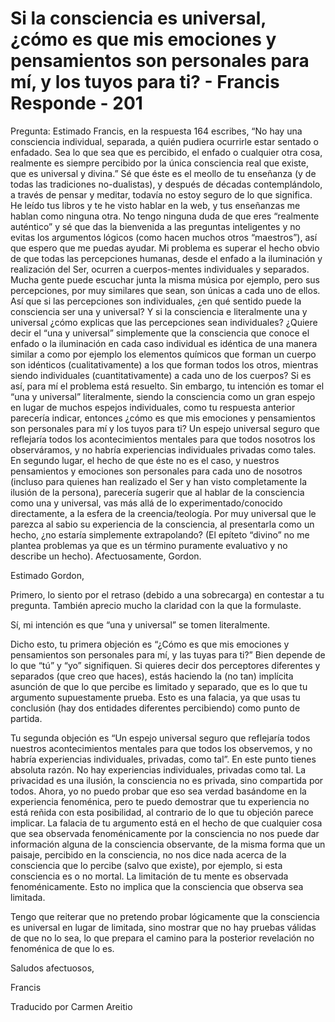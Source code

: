# Si la consciencia es universal, ¿cómo es que mis emociones y pensamientos son personales para mí, y los tuyos para ti? - Francis Responde - 201

Pregunta: Estimado Francis, en la respuesta 164 escribes, &ldquo;No hay una consciencia individual, separada, a qui&eacute;n pudiera ocurrirle estar sentado o enfadado. Sea lo que sea que es percibido, el enfado o cualquier otra cosa, realmente es siempre percibido por la &uacute;nica consciencia real que existe, que es universal y divina.&rdquo; S&eacute; que &eacute;ste es el meollo de tu ense&ntilde;anza (y de todas las tradiciones no-dualistas), y despu&eacute;s de d&eacute;cadas contempl&aacute;ndolo, a trav&eacute;s de pensar y meditar, todav&iacute;a no estoy seguro de lo que significa. He le&iacute;do tus libros y te he visto hablar en la web, y tus ense&ntilde;anzas me hablan como ninguna otra. No tengo ninguna duda de que eres &ldquo;realmente aut&eacute;ntico&rdquo; y s&eacute; que das la bienvenida a las preguntas inteligentes y no evitas los argumentos l&oacute;gicos (como hacen muchos otros &ldquo;maestros&rdquo;), as&iacute; que espero que me puedas ayudar. Mi problema es superar el hecho obvio de que todas las percepciones humanas, desde el enfado a la iluminaci&oacute;n y realizaci&oacute;n del Ser, ocurren a cuerpos-mentes individuales y separados. Mucha gente puede escuchar junta la misma m&uacute;sica por ejemplo, pero sus percepciones, por muy similares que sean, son &uacute;nicas a cada uno de ellos. As&iacute; que si las percepciones son individuales, &iquest;en qu&eacute; sentido puede la consciencia ser una y universal? Y si la consciencia e literalmente una y universal &iquest;c&oacute;mo explicas que las percepciones sean individuales? &iquest;Quiere decir el &ldquo;una y universal&rdquo; simplemente que la consciencia que conoce el enfado o la iluminaci&oacute;n en cada caso individual es id&eacute;ntica de una manera similar a como por ejemplo los elementos qu&iacute;micos que forman un cuerpo son id&eacute;nticos (cualitativamente) a los que forman todos los otros, mientras siendo individuales (cuantitativamente) a cada uno de los cuerpos? Si es as&iacute;, para m&iacute; el problema est&aacute; resuelto. Sin embargo, tu intenci&oacute;n es tomar el &ldquo;una y universal&rdquo; literalmente, siendo la consciencia como un gran espejo en lugar de muchos espejos individuales, como tu respuesta anterior parecer&iacute;a indicar, entonces &iquest;c&oacute;mo es que mis emociones y pensamientos son personales para m&iacute; y los tuyos para ti? Un espejo universal seguro que reflejar&iacute;a todos los acontecimientos mentales para que todos nosotros los observ&aacute;ramos, y no habr&iacute;a experiencias individuales privadas como tales. En segundo lugar, el hecho de que &eacute;ste no es el caso, y nuestros pensamientos y emociones son personales para cada uno de nosotros (incluso para quienes han realizado el Ser y han visto completamente la ilusi&oacute;n de la persona), parecer&iacute;a sugerir que al hablar de la consciencia como una y universal, vas m&aacute;s all&aacute; de lo experimentado/conocido directamente, a la esfera de la creencia/teolog&iacute;a. Por muy universal que le parezca al sabio su experiencia de la consciencia, al presentarla como un hecho, &iquest;no estar&iacute;a simplemente extrapolando? (El ep&iacute;teto &ldquo;divino&rdquo; no me plantea problemas ya que es un t&eacute;rmino puramente evaluativo y no describe un hecho). Afectuosamente, Gordon.

Estimado Gordon,

Primero, lo siento por el retraso (debido a una sobrecarga) en contestar a tu pregunta. Tambi&eacute;n aprecio mucho la claridad con la que la formulaste. 

S&iacute;, mi intenci&oacute;n es que &ldquo;una y universal&rdquo; se tomen literalmente.

Dicho esto, tu primera objeci&oacute;n es &ldquo;&iquest;C&oacute;mo es que mis emociones y pensamientos son personales para m&iacute;, y las tuyas para ti?&rdquo; Bien depende de lo que &ldquo;t&uacute;&rdquo; y &ldquo;yo&rdquo; signifiquen. Si quieres decir dos perceptores diferentes y separados (que creo que haces), est&aacute;s haciendo la (no tan) impl&iacute;cita asunci&oacute;n de que lo que percibe es limitado y separado, que es lo que tu argumento supuestamente prueba. Esto es una falacia, ya que usas tu conclusi&oacute;n (hay dos entidades diferentes percibiendo) como punto de partida.

Tu segunda objeci&oacute;n es &ldquo;Un espejo universal seguro que reflejar&iacute;a todos nuestros acontecimientos mentales para que todos los observemos, y no habr&iacute;a experiencias individuales, privadas, como tal&rdquo;. En este punto tienes absoluta raz&oacute;n. No hay experiencias individuales, privadas como tal. La privacidad es una ilusi&oacute;n, la consciencia no es privada, sino compartida por todos. Ahora, yo no puedo probar que eso sea verdad bas&aacute;ndome en la experiencia fenom&eacute;nica, pero te puedo demostrar que tu experiencia no est&aacute; re&ntilde;ida con esta posibilidad, al contrario de lo que tu objeci&oacute;n parece implicar. La falacia de tu argumento est&aacute; en el hecho de que cualquier cosa que sea observada fenom&eacute;nicamente por la consciencia no nos puede dar informaci&oacute;n alguna de la consciencia observante, de la misma forma que un paisaje, percibido en la consciencia, no nos dice nada acerca de la consciencia que lo percibe (salvo que existe), por ejemplo, si esta consciencia es o no mortal. La limitaci&oacute;n de tu mente es observada fenom&eacute;nicamente. Esto no implica que la consciencia que observa sea limitada.

Tengo que reiterar que no pretendo probar l&oacute;gicamente que la consciencia es universal en lugar de limitada, sino mostrar que no hay pruebas v&aacute;lidas de que no lo sea, lo que prepara el camino para la posterior revelaci&oacute;n no fenom&eacute;nica de que lo es.

Saludos afectuosos,

Francis

Traducido por Carmen Areitio

